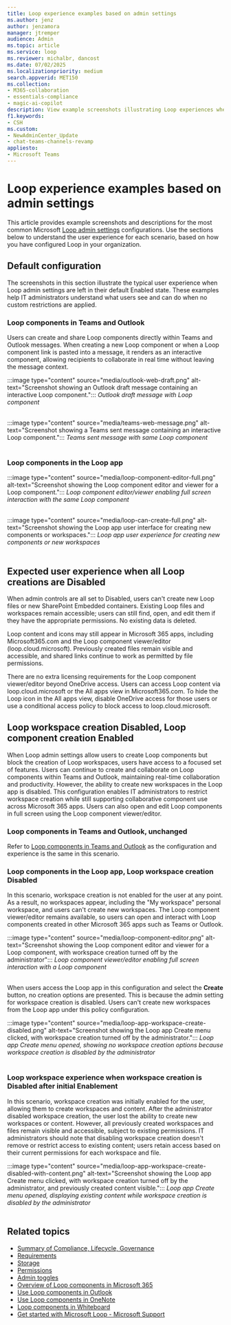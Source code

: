```yaml
---
title: Loop experience examples based on admin settings
ms.author: jenz
author: jenzamora
manager: jtremper
audience: Admin
ms.topic: article
ms.service: loop
ms.reviewer: michalbr, dancost
ms.date: 07/02/2025
ms.localizationpriority: medium
search.appverid: MET150
ms.collection: 
- M365-collaboration
- essentials-compliance
- magic-ai-copilot
description: View example screenshots illustrating Loop experiences when admin settings are customized from their default configurations.
f1.keywords:
- CSH
ms.custom: 
- NewAdminCenter_Update
- chat-teams-channels-revamp
appliesto: 
- Microsoft Teams
---
```


# Loop experience examples based on admin settings

This article provides example screenshots and descriptions for the most common Microsoft [Loop admin settings](loop-admin-configuration.md) configurations. Use the sections below to understand the user experience for each scenario, based on how you have configured Loop in your organization.

## Default configuration

The screenshots in this section illustrate the typical user experience when Loop admin settings are left in their default Enabled state. These examples help IT administrators understand what users see and can do when no custom restrictions are applied.

### Loop components in Teams and Outlook

Users can create and share Loop components directly within Teams and Outlook messages. When creating a new Loop component or when a Loop component link is pasted into a message, it renders as an interactive component, allowing recipients to collaborate in real time without leaving the message context.

:::image type="content" source="media/outlook-web-draft.png" alt-text="Screenshot showing an Outlook draft message containing an interactive Loop component.":::
*Outlook draft message with Loop component*<br><br>

:::image type="content" source="media/teams-web-message.png" alt-text="Screenshot showing a Teams sent message containing an interactive Loop component.":::
*Teams sent message with same Loop component*<br><br>

### Loop components in the Loop app

:::image type="content" source="media/loop-component-editor-full.png" alt-text="Screenshot showing the Loop component editor and viewer for a Loop component.":::
*Loop component editor/viewer enabling full screen interaction with the same Loop component*<br><br>

:::image type="content" source="media/loop-can-create-full.png" alt-text="Screenshot showing the Loop app user interface for creating new components or workspaces.":::
*Loop app user experience for creating new components or new workspaces*<br><br>

## Expected user experience when all Loop creations are Disabled

When admin controls are all set to Disabled, users can't create new Loop files or new SharePoint Embedded containers. Existing Loop files and workspaces remain accessible; users can still find, open, and edit them if they have the appropriate permissions. No existing data is deleted.

Loop content and icons may still appear in Microsoft 365 apps, including Microsoft365.com and the Loop component viewer/editor (loop.cloud.microsoft). Previously created files remain visible and accessible, and shared links continue to work as permitted by file permissions.

There are no extra licensing requirements for the Loop component viewer/editor beyond OneDrive access. Users can access Loop content via loop.cloud.microsoft or the All apps view in Microsoft365.com. To hide the Loop icon in the All apps view, disable OneDrive access for those users or use a conditional access policy to block access to loop.cloud.microsoft.

## Loop workspace creation Disabled, Loop component creation Enabled

When Loop admin settings allow users to create Loop components but block the creation of Loop workspaces, users have access to a focused set of features. Users can continue to create and collaborate on Loop components within Teams and Outlook, maintaining real-time collaboration and productivity. However, the ability to create new workspaces in the Loop app is disabled. This configuration enables IT administrators to restrict workspace creation while still supporting collaborative component use across Microsoft 365 apps. Users can also open and edit Loop components in full screen using the Loop component viewer/editor.

### Loop components in Teams and Outlook, unchanged

Refer to [Loop components in Teams and Outlook](#loop-components-in-teams-and-outlook) as the configuration and experience is the same in this scenario.

### Loop components in the Loop app, Loop workspace creation Disabled

In this scenario, workspace creation is not enabled for the user at any point. As a result, no workspaces appear, including the "My workspace" personal workspace, and users can't create new workspaces. The Loop component viewer/editor remains available, so users can open and interact with Loop components created in other Microsoft 365 apps such as Teams or Outlook.

:::image type="content" source="media/loop-component-editor.png" alt-text="Screenshot showing the Loop component editor and viewer for a Loop component, with workspace creation turned off by the administrator":::
*Loop component viewer/editor enabling full screen interaction with a Loop component*<br><br>

When users access the Loop app in this configuration and select the **Create** button, no creation options are presented. This is because the admin setting for workspace creation is disabled. Users can't create new workspaces from the Loop app under this policy configuration.

:::image type="content" source="media/loop-app-workspace-create-disabled.png" alt-text="Screenshot showing the Loop app Create menu clicked, with workspace creation turned off by the administrator.":::
*Loop app Create menu opened, showing no workspace creation options because workspace creation is disabled by the administrator*<br><br>

### Loop workspace experience when workspace creation is Disabled after initial Enablement

In this scenario, workspace creation was initially enabled for the user, allowing them to create workspaces and content. After the administrator disabled workspace creation, the user lost the ability to create new workspaces or content. However, all previously created workspaces and files remain visible and accessible, subject to existing permissions. IT administrators should note that disabling workspace creation doesn't remove or restrict access to existing content; users retain access based on their current permissions for each workspace and file.

:::image type="content" source="media/loop-app-workspace-create-disabled-with-content.png" alt-text="Screenshot showing the Loop app Create menu clicked, with workspace creation turned off by the administrator, and previously created content visible.":::
*Loop app Create menu opened, displaying existing content while workspace creation is disabled by the administrator*<br><br>

## Related topics

- [Summary of Compliance, Lifecycle, Governance](loop-compliance-summary.md)
- [Requirements](cpcn-loop-requirements.md)
- [Storage](loop-storage.md)
- [Permissions](cpcn-loop-permission.md)
- [Admin toggles](loop-admin-configuration.md)
- [Overview of Loop components in Microsoft 365](loop-components-teams.md)
- [Use Loop components in Outlook](https://support.microsoft.com/office/9b47c279-011d-4042-bd7f-8bbfca0cb136)
- [Use Loop components in OneNote](https://support.microsoft.com/office/use-loop-components-in-onenote-ed8a43d9-f6fd-4ad6-bc9d-8841db4da459)
- [Loop components in Whiteboard](https://support.microsoft.com/office/loop-components-in-whiteboard-c5f08f54-995e-473e-be6e-7f92555da347)
- [Get started with Microsoft Loop - Microsoft Support](https://support.microsoft.com/office/get-started-with-microsoft-loop-9f4d8d4f-dfc6-4518-9ef6-069408c21f0c)

